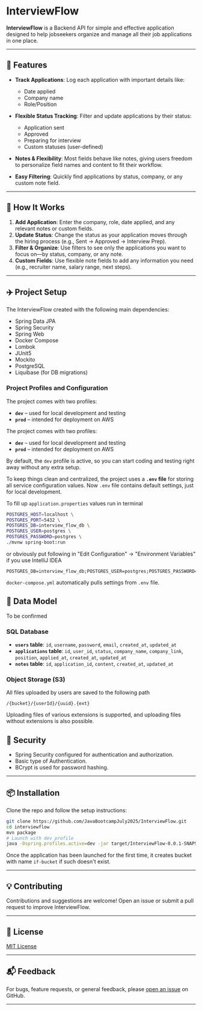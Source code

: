# InterviewFlow

**InterviewFlow** is a Backend API for simple and effective application designed to help jobseekers organize and manage
all their job applications in one place.

---

## 🚀 Features

* **Track Applications**: Log each application with important details like:

    * Date applied
    * Company name
    * Role/Position
* **Flexible Status Tracking**: Filter and update applications by their status:

    * Application sent
    * Approved
    * Preparing for interview
    * Custom statuses (user-defined)
* **Notes & Flexibility**: Most fields behave like notes, giving users freedom to personalize field names and content to
  fit their workflow.
* **Easy Filtering**: Quickly find applications by status, company, or any custom note field.

---

## 📝 How It Works

1. **Add Application**: Enter the company, role, date applied, and any relevant notes or custom fields.
2. **Update Status**: Change the status as your application moves through the hiring process (e.g., Sent → Approved →
   Interview Prep).
3. **Filter & Organize**: Use filters to see only the applications you want to focus on—by status, company, or any note.
4. **Custom Fields**: Use flexible note fields to add any information you need (e.g., recruiter name, salary range, next
   steps).

---

## ✈️ Project Setup

The InterviewFlow created with the following main dependencies:

- Spring Data JPA
- Spring Security
- Spring Web
- Docker Compose
- Lombok
- JUnit5
- Mockito
- PostgreSQL
- Liquibase (for DB migrations)

### Project Profiles and Configuration

The project comes with two profiles:

* **`dev`** – used for local development and testing
* **`prod`** – intended for deployment on AWS

The project comes with two profiles:

* **`dev`** – used for local development and testing
* **`prod`** – intended for deployment on AWS

By default, the `dev` profile is active, so you can start coding and testing right away without any extra setup.

To keep things clean and centralized, the project uses a **`.env` file** for storing all service configuration values. 
Now `.env` file contains default settings, just for local development.

To fill up `application.properties` values run in terminal

```bash
POSTGRES_HOST=localhost \
POSTGRES_PORT=5432 \
POSTGRES_DB=interview_flow_db \
POSTGRES_USER=postgres \
POSTGRES_PASSWORD=postgres \
./mvnw spring-boot:run
```

or obviously put following in "Edit Configuration" → "Environment Variables" if you use IntelliJ IDEA

```text 
POSTGRES_DB=interview_flow_db;POSTGRES_USER=postgres;POSTGRES_PASSWORD=postgres;POSTGRES_HOST=localhost;POSTGRES_PORT=5432
```

`docker-compose.yml` automatically pulls settings from `.env` file.

## 💾 Data Model

To be confirmed

### SQL Database

- **`users` table**: `id`, `username`, `password`, `email`, `created_at`, `updated_at`
- **`applications` table**: `id`, `user_id`, `status`, `company_name`, `company_link`, `position`, `applied_at`, `created_at`, `updated_at`
- **`notes` table**: `id`, `application_id`, `content`, `created_at`, `updated_at`

### Object Storage (S3)

All files uploaded by users are saved to the following path

`/{bucket}/{userId}/{uuid}.{ext}`

Uploading files of various extensions is supported, and uploading files without extensions is also possible.

## 🔐 Security

- Spring Security configured for authentication and authorization.
- Basic type of Authentication.
- BCrypt is used for password hashing.

---

## 📦 Installation

Clone the repo and follow the setup instructions:

```bash
git clone https://github.com/JavaBootcampJuly2025/InterviewFlow.git
cd interviewflow
mvn package
# Launch with dev profile
java -Dspring.profiles.active=dev -jar target/InterviewFlow-0.0.1-SNAPSHOT.jar
```

Once the application has been launched for the first time, it creates bucket with name `if-bucket` if such doesn't exist. 

---

## 💡 Contributing

Contributions and suggestions are welcome! Open an issue or submit a pull request to improve InterviewFlow.

---

## 📄 License

[MIT License](LICENSE)

---

## 📬 Feedback

For bugs, feature requests, or general feedback,
please [open an issue](https://github.com/yourusername/interviewflow/issues) on GitHub.

---
